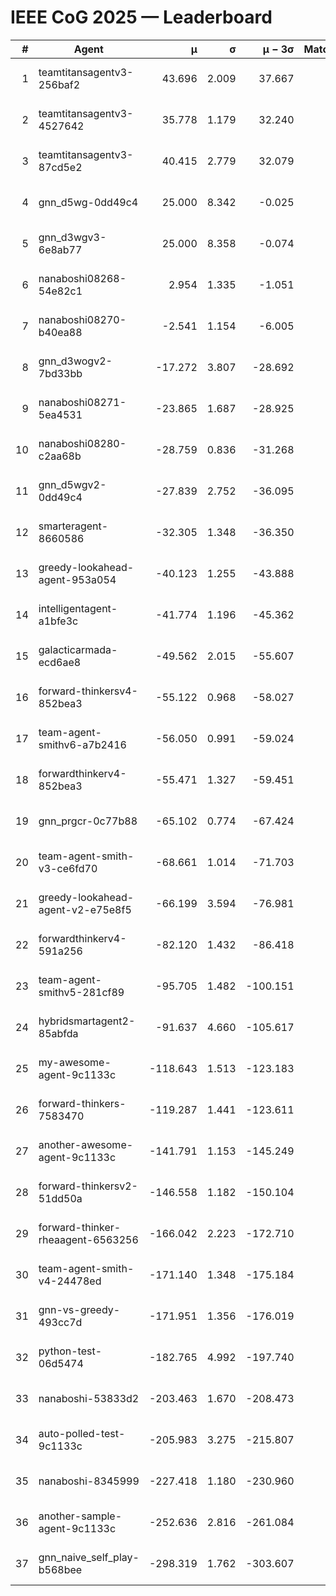 # IEEE CoG 2025 — Leaderboard

| # | Agent | μ | σ | μ − 3σ | Matches | Updated |
|---:|---|---:|---:|---:|---:|---|
| 1 | teamtitansagentv3-256baf2 | 43.696 | 2.009 | 37.667 | 440 | 2025-08-28 16:55 |
| 2 | teamtitansagentv3-4527642 | 35.778 | 1.179 | 32.240 | 600 | 2025-08-28 16:55 |
| 3 | teamtitansagentv3-87cd5e2 | 40.415 | 2.779 | 32.079 | 560 | 2025-08-28 16:55 |
| 4 | gnn_d5wg-0dd49c4 | 25.000 | 8.342 | -0.025 | 20 | 2025-08-28 16:55 |
| 5 | gnn_d3wgv3-6e8ab77 | 25.000 | 8.358 | -0.074 | 60 | 2025-08-28 16:55 |
| 6 | nanaboshi08268-54e82c1 | 2.954 | 1.335 | -1.051 | 600 | 2025-08-28 16:55 |
| 7 | nanaboshi08270-b40ea88 | -2.541 | 1.154 | -6.005 | 760 | 2025-08-28 16:55 |
| 8 | gnn_d3wogv2-7bd33bb | -17.272 | 3.807 | -28.692 | 28 | 2025-08-28 16:55 |
| 9 | nanaboshi08271-5ea4531 | -23.865 | 1.687 | -28.925 | 840 | 2025-08-28 16:55 |
| 10 | nanaboshi08280-c2aa68b | -28.759 | 0.836 | -31.268 | 760 | 2025-08-28 16:55 |
| 11 | gnn_d5wgv2-0dd49c4 | -27.839 | 2.752 | -36.095 | 20 | 2025-08-28 16:55 |
| 12 | smarteragent-8660586 | -32.305 | 1.348 | -36.350 | 644 | 2025-08-28 16:55 |
| 13 | greedy-lookahead-agent-953a054 | -40.123 | 1.255 | -43.888 | 664 | 2025-08-28 16:55 |
| 14 | intelligentagent-a1bfe3c | -41.774 | 1.196 | -45.362 | 480 | 2025-08-28 16:55 |
| 15 | galacticarmada-ecd6ae8 | -49.562 | 2.015 | -55.607 | 600 | 2025-08-28 16:55 |
| 16 | forward-thinkersv4-852bea3 | -55.122 | 0.968 | -58.027 | 420 | 2025-08-28 16:55 |
| 17 | team-agent-smithv6-a7b2416 | -56.050 | 0.991 | -59.024 | 800 | 2025-08-28 16:55 |
| 18 | forwardthinkerv4-852bea3 | -55.471 | 1.327 | -59.451 | 478 | 2025-08-28 16:55 |
| 19 | gnn_prgcr-0c77b88 | -65.102 | 0.774 | -67.424 | 540 | 2025-08-28 16:55 |
| 20 | team-agent-smith-v3-ce6fd70 | -68.661 | 1.014 | -71.703 | 718 | 2025-08-28 16:55 |
| 21 | greedy-lookahead-agent-v2-e75e8f5 | -66.199 | 3.594 | -76.981 | 684 | 2025-08-28 16:55 |
| 22 | forwardthinkerv4-591a256 | -82.120 | 1.432 | -86.418 | 630 | 2025-08-28 16:55 |
| 23 | team-agent-smithv5-281cf89 | -95.705 | 1.482 | -100.151 | 480 | 2025-08-28 16:55 |
| 24 | hybridsmartagent2-85abfda | -91.637 | 4.660 | -105.617 | 728 | 2025-08-28 16:55 |
| 25 | my-awesome-agent-9c1133c | -118.643 | 1.513 | -123.183 | 520 | 2025-08-28 16:55 |
| 26 | forward-thinkers-7583470 | -119.287 | 1.441 | -123.611 | 520 | 2025-08-28 16:55 |
| 27 | another-awesome-agent-9c1133c | -141.791 | 1.153 | -145.249 | 560 | 2025-08-28 16:55 |
| 28 | forward-thinkersv2-51dd50a | -146.558 | 1.182 | -150.104 | 584 | 2025-08-28 16:55 |
| 29 | forward-thinker-rheaagent-6563256 | -166.042 | 2.223 | -172.710 | 724 | 2025-08-28 16:55 |
| 30 | team-agent-smith-v4-24478ed | -171.140 | 1.348 | -175.184 | 638 | 2025-08-28 16:55 |
| 31 | gnn-vs-greedy-493cc7d | -171.951 | 1.356 | -176.019 | 460 | 2025-08-28 16:55 |
| 32 | python-test-06d5474 | -182.765 | 4.992 | -197.740 | 540 | 2025-08-28 16:55 |
| 33 | nanaboshi-53833d2 | -203.463 | 1.670 | -208.473 | 600 | 2025-08-28 16:55 |
| 34 | auto-polled-test-9c1133c | -205.983 | 3.275 | -215.807 | 700 | 2025-08-28 16:55 |
| 35 | nanaboshi-8345999 | -227.418 | 1.180 | -230.960 | 580 | 2025-08-28 16:55 |
| 36 | another-sample-agent-9c1133c | -252.636 | 2.816 | -261.084 | 680 | 2025-08-28 16:55 |
| 37 | gnn_naive_self_play-b568bee | -298.319 | 1.762 | -303.607 | 400 | 2025-08-28 16:55 |
